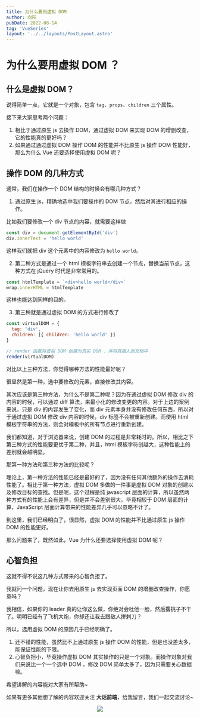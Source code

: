 ```yaml
---
title: 为什么要用虚拟 DOM
author: 向阳
pubDate: 2022-08-14
tag: 'VueSeries'
layout: '../../layouts/PostLayout.astro'
---
```


# 为什么要用虚拟 DOM ？

## 什么是虚拟 DOM？

说得简单一点，它就是一个对象，包含 `tag`、`props`、`children` 三个属性。

接下来大家思考两个问题：

1. 相比于通过原生 js 去操作 DOM，通过虚拟 DOM 来实现 DOM 的增删改查，它的性能真的更好吗？
2. 如果通过通过虚拟 DOM 操作 DOM 的性能并不比原生 js 操作 DOM 性能好，那么为什么 Vue 还要选择使用虚拟 DOM 呢？

## 操作 DOM 的几种方式

通常，我们在操作一个 DOM 结构的时候会有哪几种方式？

1. 通过原生 js，精确地选中我们要操作的 DOM 节点，然后对其进行相应的操作。

比如我们要修改一个 div 节点的内容，就需要这样做

```javascript
const div = document.getElementById('div')
div.innerText = 'hello world'
```

这样我们就把 div 这个元素中的内容修改为 `hello world`。

2. 第二种方式是通过一个 html 模板字符串去创建一个节点，替换当前节点，这种方式在 jQuery 时代是非常常用的。

```javascript
const htmlTemplate = `<div>hello world</div>`
wrap.innerHTML = htmlTemplate
```

这样也能达到同样的目的。

3. 第三种就是通过虚拟 DOM 的方式进行修改了

```javascript
const virtualDOM = {
  tag: 'div',
  children: [{ children: 'hello world' }]
}

// render 函数将虚拟 DOM 创建为真实 DOM ，并将其插入到文档中
render(virtualDOM)
```

对比以上三种方法，你觉得哪种方法的性能最好呢？

很显然是第一种，选中要修改的元素，直接修改其内容。

其次应该是第三种方法，为什么不是第二种呢？因为在通过虚拟 DOM 修改 div 的内容的时候，可以通过 diff 算法，来最小化的修改变更的内容。对于上边的案例来说，只是 div 的内容发生了变化，而 div 元素本身并没有修改任何东西，所以对于通过虚拟 DOM 修改 div 内容的时候，div 标签不会被重新创建。而使用 html 模板字符串的方法，则会对模板中的所有节点进行重新创建。

我们都知道，对于浏览器来说，创建 DOM 的过程是非常耗时的。所以，相比之下第三种方式的性能要更优于第二种，并且，html 模板字符创越大，这种性能上的差别就会越明显。

那第一种方法和第三种方法的比较呢？

理论上，第一种方法的性能已经是最好的了，因为没有任何其他额外的操作去消耗性能了。相比于第一种方法，虚拟 DOM 多做的一件事是虚拟 DOM 对象的创建以及修改目标的查找。但是呢，这个过程是纯 javascript 层面的计算，所以虽然两种方式有的性能上会有差异，但是并不会差别很大。毕竟相较于 DOM 层面的计算，JavaScript 层面计算带来的性能差异几乎可以忽略不计了。

到这里，我们已经明白了，很显然，虚拟 DOM 的性能并不比通过原生 js 操作 DOM 的性能更好。

那么问题来了，既然如此，Vue 为什么还要选择使用虚拟 DOM 呢？

## 心智负担

这就不得不说这几种方式带来的心智负担了。

我就问一个问题，现在让你去用原生 js 去实现页面 DOM 的增删改查操作，你愿意吗？

我相信，如果你的 leader 真的让你这么做，你绝对会吐他一脸，然后撂挑子不干了。明明已经有了飞机大炮，你却还让我去跟敌人拼刺刀？

所以，选用虚拟 DOM 的原因几乎已经明确了。

1. 还不错的性能，虽然比不上通过原生 js 操作 DOM 的性能，但是也没差太多，能保证性能的下限。
2. 心智负担小，毕竟操作虚拟 DOM 其实操作的只是一个对象。而操作对象对我们来说比一个一个选中 DOM ，修改 DOM 简单太多了，因为只需要关心数据嘛。

希望讲解的内容能对大家有所帮助~

如果有更多其他想了解的内容欢迎关注 **大话前端**，给我留言，我们一起交流讨论~

<div style="text-align: center;">
  <img src="https://img.soogif.com/5HkHKKxGJ6ZmhQ7c8nLYOE9jfEXDpqp4.gif?scope=mdnice">
</div>
